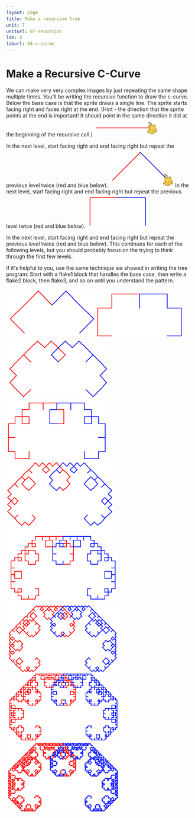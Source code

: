 ```yaml
---
layout: page
title: Make a recursive tree
unit: 7
uniturl: 07-recursion
lab: 4
laburl: 04-c-curve
---
```



Make a Recursive C-Curve
=====================

We can make very very complex images by just repeating the same shape multiple times. You'll be writing the recursive function to draw the c-curve. Below the base case is that the sprite draws a single line. The sprite starts facing right and faces right at the end. (Hint - the direction that the sprite points at the end is important! It should point in the same direction it did at the beginning of the recursive call.)
![img1](c-curve-level0.gif)

In the next level, start facing right and end facing right but repeat the previous level twice (red and blue below).
![img2](c-curve-level1.gif)
In the next level, start facing right and end facing right but repeat the previous level twice (red and blue below).
![img3](c-curve-level2.gif)

In the next level, start facing right and end facing right but repeat the previous level twice (red and blue below). 
This continues for each of the following levels, but you should probably focus on the trying to think through 
the first few levels.

If it's helpful to you, use the same technique we showed in writing the tree program: Start with a flake1 block that handles the base case, then write a flake2 block, then flake3, and so on until you understand the pattern.

![lvl3](c-curve-level3.gif)
![lvl4](c-curve-level4.gif)
![lvl5](c-curve-level5.gif)
![lvl6](c-curve-level6.gif)
![lvl7](c-curve-level7.gif)
![lvl8](c-curve-level8.gif)
![lvl9](c-curve-level9.gif)
![lvl10](c-curve-level10.gif)
![lvl11](c-curve-level11.gif)
